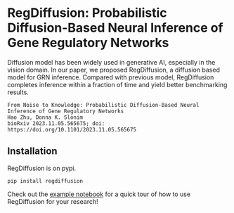 # RegDiffusion: Probabilistic Diffusion-Based Neural Inference of Gene Regulatory Networks

Diffusion model has been widely used in generative AI, especially in the vision domain. In our paper, we proposed RegDiffusion, a diffusion based model for GRN inference. Compared with previous model, RegDiffusion completes inference within a fraction of time and yield better benchmarking results.

```
From Noise to Knowledge: Probabilistic Diffusion-Based Neural Inference of Gene Regulatory Networks
Hao Zhu, Donna K. Slonim
bioRxiv 2023.11.05.565675; doi: https://doi.org/10.1101/2023.11.05.565675
```


## Installation

RegDiffusion is on pypi.

```
pip install regdiffusion
```

Check out the [example notebook](https://github.com/TuftsBCB/RegDiffusion/blob/master/example.ipynb) for a quick tour of how to use RegDiffusion for your research!

